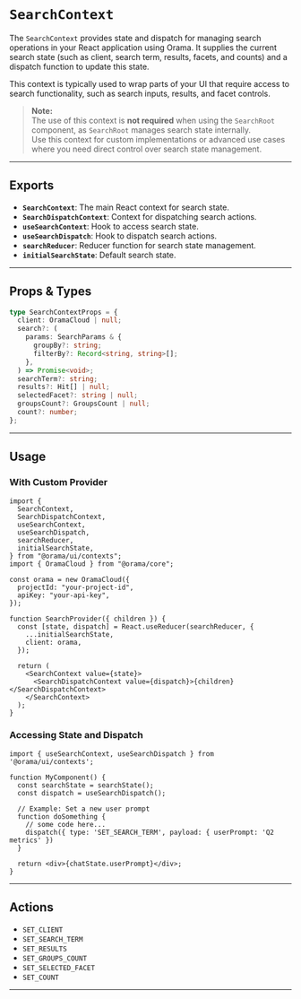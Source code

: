 # `SearchContext`

The `SearchContext` provides state and dispatch for managing search operations in your React application using Orama. It supplies the current search state (such as client, search term, results, facets, and counts) and a dispatch function to update this state.

This context is typically used to wrap parts of your UI that require access to search functionality, such as search inputs, results, and facet controls.

> **Note:**  
> The use of this context is **not required** when using the `SearchRoot` component, as `SearchRoot` manages search state internally.  
> Use this context for custom implementations or advanced use cases where you need direct control over search state management.

---

## Exports

- **`SearchContext`**: The main React context for search state.
- **`SearchDispatchContext`**: Context for dispatching search actions.
- **`useSearchContext`**: Hook to access search state.
- **`useSearchDispatch`**: Hook to dispatch search actions.
- **`searchReducer`**: Reducer function for search state management.
- **`initialSearchState`**: Default search state.

---

## Props & Types

```ts
type SearchContextProps = {
  client: OramaCloud | null;
  search?: (
    params: SearchParams & {
      groupBy?: string;
      filterBy?: Record<string, string>[];
    },
  ) => Promise<void>;
  searchTerm?: string;
  results?: Hit[] | null;
  selectedFacet?: string | null;
  groupsCount?: GroupsCount | null;
  count?: number;
};
```

---

## Usage

### With Custom Provider

```tsx
import {
  SearchContext,
  SearchDispatchContext,
  useSearchContext,
  useSearchDispatch,
  searchReducer,
  initialSearchState,
} from "@orama/ui/contexts";
import { OramaCloud } from "@orama/core";

const orama = new OramaCloud({
  projectId: "your-project-id",
  apiKey: "your-api-key",
});

function SearchProvider({ children }) {
  const [state, dispatch] = React.useReducer(searchReducer, {
    ...initialSearchState,
    client: orama,
  });

  return (
    <SearchContext value={state}>
      <SearchDispatchContext value={dispatch}>{children}</SearchDispatchContext>
    </SearchContext>
  );
}
```

### Accessing State and Dispatch

```tsx
import { useSearchContext, useSearchDispatch } from '@orama/ui/contexts';

function MyComponent() {
  const searchState = searchState();
  const dispatch = useSearchDispatch();

  // Example: Set a new user prompt
  function doSomething {
    // some code here...
    dispatch({ type: 'SET_SEARCH_TERM', payload: { userPrompt: 'Q2 metrics' })
  }

  return <div>{chatState.userPrompt}</div>;
}
```

---

## Actions

- `SET_CLIENT`
- `SET_SEARCH_TERM`
- `SET_RESULTS`
- `SET_GROUPS_COUNT`
- `SET_SELECTED_FACET`
- `SET_COUNT`

---

